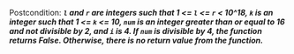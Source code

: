 Postcondition: ***`l` and `r` are integers such that 1 <= `l` <= `r` < 10^18, `k` is an integer such that 1 <= `k` <= 10, `num` is an integer greater than or equal to 16 and not divisible by 2, and `i` is 4. If `num` is divisible by 4, the function returns False. Otherwise, there is no return value from the function.***